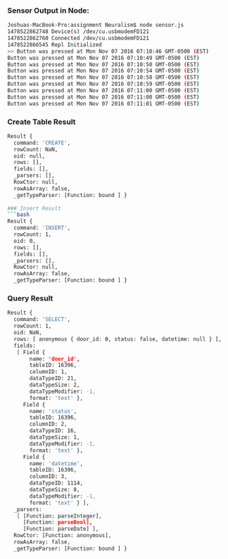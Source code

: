 ### Sensor Output in Node:
```bash
Joshuas-MacBook-Pro:assignment Neuralism$ node sensor.js
1478522862748 Device(s) /dev/cu.usbmodemFD121  
1478522862760 Connected /dev/cu.usbmodemFD121  
1478522866545 Repl Initialized  
>> Button was pressed at Mon Nov 07 2016 07:10:46 GMT-0500 (EST)
Button was pressed at Mon Nov 07 2016 07:10:49 GMT-0500 (EST)
Button was pressed at Mon Nov 07 2016 07:10:50 GMT-0500 (EST)
Button was pressed at Mon Nov 07 2016 07:10:54 GMT-0500 (EST)
Button was pressed at Mon Nov 07 2016 07:10:58 GMT-0500 (EST)
Button was pressed at Mon Nov 07 2016 07:10:59 GMT-0500 (EST)
Button was pressed at Mon Nov 07 2016 07:11:00 GMT-0500 (EST)
Button was pressed at Mon Nov 07 2016 07:11:00 GMT-0500 (EST)
Button was pressed at Mon Nov 07 2016 07:11:01 GMT-0500 (EST)
```
### Create Table Result
```bash
Result {
  command: 'CREATE',
  rowCount: NaN,
  oid: null,
  rows: [],
  fields: [],
  _parsers: [],
  RowCtor: null,
  rowAsArray: false,
  _getTypeParser: [Function: bound ] }
  
### Insert Result
```bash  
Result {
  command: 'INSERT',
  rowCount: 1,
  oid: 0,
  rows: [],
  fields: [],
  _parsers: [],
  RowCtor: null,
  rowAsArray: false,
  _getTypeParser: [Function: bound ] }
```

### Query Result
```bash
Result {
  command: 'SELECT',
  rowCount: 1,
  oid: NaN,
  rows: [ anonymous { door_id: 0, status: false, datetime: null } ],
  fields: 
   [ Field {
       name: 'door_id',
       tableID: 16396,
       columnID: 1,
       dataTypeID: 21,
       dataTypeSize: 2,
       dataTypeModifier: -1,
       format: 'text' },
     Field {
       name: 'status',
       tableID: 16396,
       columnID: 2,
       dataTypeID: 16,
       dataTypeSize: 1,
       dataTypeModifier: -1,
       format: 'text' },
     Field {
       name: 'datetime',
       tableID: 16396,
       columnID: 3,
       dataTypeID: 1114,
       dataTypeSize: 8,
       dataTypeModifier: -1,
       format: 'text' } ],
  _parsers: 
   [ [Function: parseInteger],
     [Function: parseBool],
     [Function: parseDate] ],
  RowCtor: [Function: anonymous],
  rowAsArray: false,
  _getTypeParser: [Function: bound ] }
```